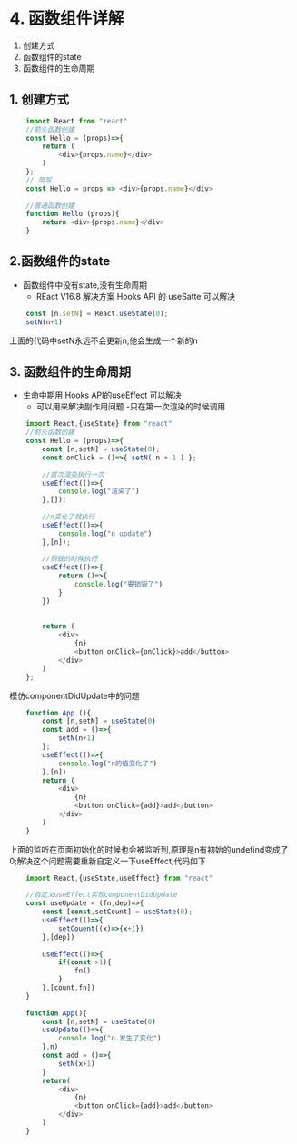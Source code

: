 # 4. 函数组件详解
1. 创建方式
2. 函数组件的state
3. 函数组件的生命周期


## 1. 创建方式
``` javascript
    import React from "react"
    //箭头函数创建
    const Hello = (props)=>{
        return (
            <div>{props.name}</div>
        )
    };
    // 简写
    const Hello = props => <div>{props.name}</div>
    
    //普通函数创建
    function Hello (props){
        return <div>{props.name}</div>
    }
```

## 2.函数组件的state
- 函数组件中没有state,没有生命周期
    - REact V16.8 解决方案 Hooks API 的 useSatte 可以解决
```javascript
    const [n.setN] = React.useState(0);
    setN(n+1)
```
上面的代码中setN永远不会更新n,他会生成一个新的n



## 3. 函数组件的生命周期
- 生命中期用 Hooks API的useEffect 可以解决
    - 可以用来解决副作用问题
    -只在第一次渲染的时候调用
```javascript
    import React,{useState} from "react"
    //箭头函数创建
    const Hello = (props)=>{
        const [n,setN] = useState(0);
        const onClick = ()=>{ setN( n + 1 ) };
        
        //首次渲染执行一次
        useEffect(()=>{
            console.log("渲染了")
        },[]);
        
        //n变化了就执行
        useEffect(()=>{
            console.log("n update")
        },[n]);
        
        //销毁的时候执行
        useEffect(()=>{
            return ()=>{
                console.log("要销毁了")
            }
        })
        
        
        return (
            <div>
                {n}
                <button onClick={onClick}>add</button>
            </div>
        )
    };

```

模仿componentDidUpdate中的问题
``` javascript
    function App (){
        const [n,setN] = useState(0)
        const add = ()=>{
            setN(n+1)
        };
        useEffect(()=>{
            console.log("n的值变化了")
        },[n])
        return (
            <div>
                {n}
                <button onClick={add}>add</button>
            </div>
        )
    }
```

上面的监听在页面初始化的时候也会被监听到,原理是n有初始的undefind变成了0;解决这个问题需要重新自定义一下useEffect;代码如下

``` javascript
    import React,{useState,useEffect} from "react"
    
    //自定义useEffect实现componentDidUpdate
    const useUpdate = (fn,dep)=>{
        const [const,setCount] = useState(0);
        useEffect(()=>{
            setCouent((x)=>{x+1})
        },[dep])
        
        useEffect(()=>{
            if(const >1){
                fn()
            }
        },[count,fn])
    }
    
    function App(){
        const [n,setN] = useState(0)
        useUpdate(()=>{
            console.log("n 发生了变化")
        },n)
        const add = ()=>{
            setN(x+1)
        }
        return(
            <div>
                {n}
                <button onClick={add}>add</button>
            </div>
        )
    }

```

